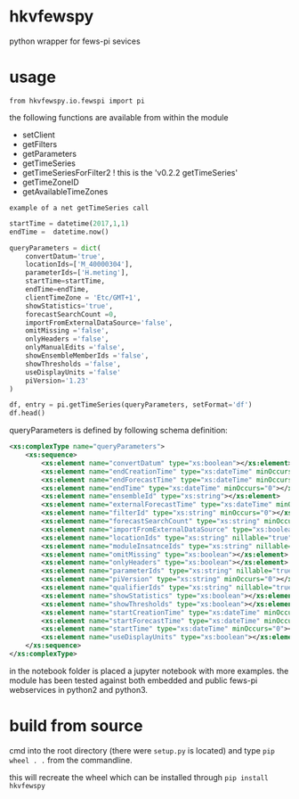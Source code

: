 # hkvfewspy
python wrapper for fews-pi sevices

# usage
`from hkvfewspy.io.fewspi import pi`

the following functions are available from within the module
- setClient
- getFilters
- getParameters
- getTimeSeries
- getTimeSeriesForFilter2 ! this is the 'v0.2.2 getTimeSeries'
- getTimeZoneID
- getAvailableTimeZones


`example of a net getTimeSeries call`

```python
startTime = datetime(2017,1,1)
endTime =  datetime.now()

queryParameters = dict(
    convertDatum='true',
    locationIds=['M_40000304'],
    parameterIds=['H.meting'],
    startTime=startTime,
    endTime=endTime,
    clientTimeZone = 'Etc/GMT+1',
    showStatistics='true',
    forecastSearchCount =0,
    importFromExternalDataSource='false',
    omitMissing ='false',
    onlyHeaders ='false',
    onlyManualEdits ='false',
    showEnsembleMemberIds ='false',
    showThresholds ='false',
    useDisplayUnits ='false'
    piVersion='1.23'
)

df, entry = pi.getTimeSeries(queryParameters, setFormat='df')
df.head()
```

queryParameters is defined by following schema definition:
```xml
<xs:complexType name="queryParameters">
    <xs:sequence>
        <xs:element name="convertDatum" type="xs:boolean"></xs:element>
        <xs:element name="endCreationTime" type="xs:dateTime" minOccurs="0"></xs:element>
        <xs:element name="endForecastTime" type="xs:dateTime" minOccurs="0"></xs:element>
        <xs:element name="endTime" type="xs:dateTime" minOccurs="0"></xs:element>
        <xs:element name="ensembleId" type="xs:string"></xs:element>
        <xs:element name="externalForecastTime" type="xs:dateTime" minOccurs="0"></xs:element>
        <xs:element name="filterId" type="xs:string" minOccurs="0"></xs:element>
        <xs:element name="forecastSearchCount" type="xs:string" minOccurs="0"></xs:element>
        <xs:element name="importFromExternalDataSource" type="xs:boolean"></xs:element>
        <xs:element name="locationIds" type="xs:string" nillable="true" minOccurs="0" maxOccurs="unbounded"></xs:element>
        <xs:element name="moduleInsatnceIds" type="xs:string" nillable="true" minOccurs="0" maxOccurs="unbounded"></xs:element>
        <xs:element name="omitMissing" type="xs:boolean"></xs:element>
        <xs:element name="onlyHeaders" type="xs:boolean"></xs:element>
        <xs:element name="parameterIds" type="xs:string" nillable="true" minOccurs="0" maxOccurs="unbounded"></xs:element>
        <xs:element name="piVersion" type="xs:string" minOccurs="0"></xs:element>
        <xs:element name="qualifierIds" type="xs:string" nillable="true" minOccurs="0" maxOccurs="unbounded"></xs:element>
        <xs:element name="showStatistics" type="xs:boolean"></xs:element>
        <xs:element name="showThresholds" type="xs:boolean"></xs:element>
        <xs:element name="startCreationTime" type="xs:dateTime" minOccurs="0"></xs:element>
        <xs:element name="startForecastTime" type="xs:dateTime" minOccurs="0"></xs:element>       
        <xs:element name="startTime" type="xs:dateTime" minOccurs="0"></xs:element>
        <xs:element name="useDisplayUnits" type="xs:boolean"></xs:element>
    </xs:sequence>
</xs:complexType>
```

in the notebook folder is placed a jupyter notebook with more examples.
the module has been tested against both embedded and public fews-pi webservices in python2 and python3.

# build from source
cmd into the root directory (there were `setup.py` is located)
and type `pip wheel . .` from the commandline.

this will recreate the wheel which can be installed through `pip install hkvfewspy`
